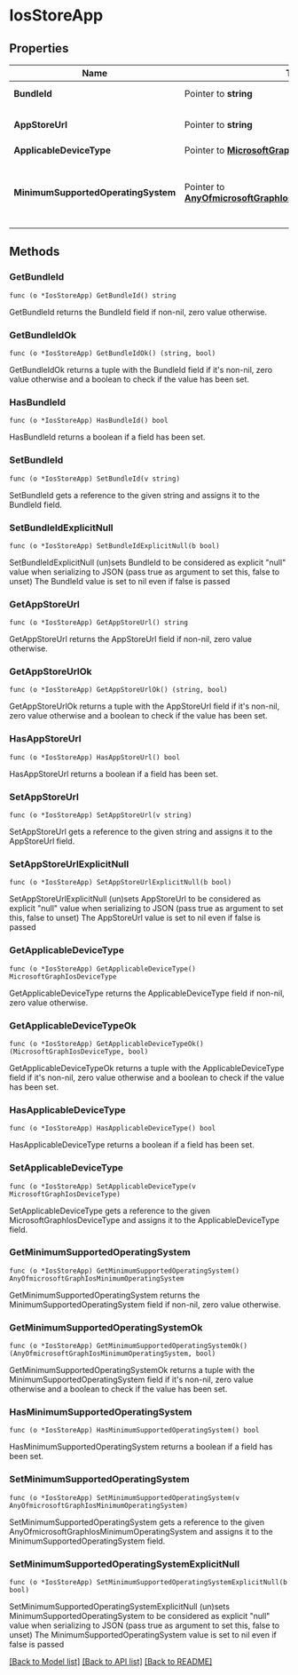 # IosStoreApp

## Properties

Name | Type | Description | Notes
------------ | ------------- | ------------- | -------------
**BundleId** | Pointer to **string** | The Identity Name. | [optional] 
**AppStoreUrl** | Pointer to **string** | The Apple App Store URL | [optional] 
**ApplicableDeviceType** | Pointer to [**MicrosoftGraphIosDeviceType**](microsoft.graph.iosDeviceType.md) |  | [optional] 
**MinimumSupportedOperatingSystem** | Pointer to [**AnyOfmicrosoftGraphIosMinimumOperatingSystem**](anyOf&lt;microsoft.graph.iosMinimumOperatingSystem&gt;.md) | The value for the minimum applicable operating system. | [optional] 

## Methods

### GetBundleId

`func (o *IosStoreApp) GetBundleId() string`

GetBundleId returns the BundleId field if non-nil, zero value otherwise.

### GetBundleIdOk

`func (o *IosStoreApp) GetBundleIdOk() (string, bool)`

GetBundleIdOk returns a tuple with the BundleId field if it's non-nil, zero value otherwise
and a boolean to check if the value has been set.

### HasBundleId

`func (o *IosStoreApp) HasBundleId() bool`

HasBundleId returns a boolean if a field has been set.

### SetBundleId

`func (o *IosStoreApp) SetBundleId(v string)`

SetBundleId gets a reference to the given string and assigns it to the BundleId field.

### SetBundleIdExplicitNull

`func (o *IosStoreApp) SetBundleIdExplicitNull(b bool)`

SetBundleIdExplicitNull (un)sets BundleId to be considered as explicit "null" value
when serializing to JSON (pass true as argument to set this, false to unset)
The BundleId value is set to nil even if false is passed
### GetAppStoreUrl

`func (o *IosStoreApp) GetAppStoreUrl() string`

GetAppStoreUrl returns the AppStoreUrl field if non-nil, zero value otherwise.

### GetAppStoreUrlOk

`func (o *IosStoreApp) GetAppStoreUrlOk() (string, bool)`

GetAppStoreUrlOk returns a tuple with the AppStoreUrl field if it's non-nil, zero value otherwise
and a boolean to check if the value has been set.

### HasAppStoreUrl

`func (o *IosStoreApp) HasAppStoreUrl() bool`

HasAppStoreUrl returns a boolean if a field has been set.

### SetAppStoreUrl

`func (o *IosStoreApp) SetAppStoreUrl(v string)`

SetAppStoreUrl gets a reference to the given string and assigns it to the AppStoreUrl field.

### SetAppStoreUrlExplicitNull

`func (o *IosStoreApp) SetAppStoreUrlExplicitNull(b bool)`

SetAppStoreUrlExplicitNull (un)sets AppStoreUrl to be considered as explicit "null" value
when serializing to JSON (pass true as argument to set this, false to unset)
The AppStoreUrl value is set to nil even if false is passed
### GetApplicableDeviceType

`func (o *IosStoreApp) GetApplicableDeviceType() MicrosoftGraphIosDeviceType`

GetApplicableDeviceType returns the ApplicableDeviceType field if non-nil, zero value otherwise.

### GetApplicableDeviceTypeOk

`func (o *IosStoreApp) GetApplicableDeviceTypeOk() (MicrosoftGraphIosDeviceType, bool)`

GetApplicableDeviceTypeOk returns a tuple with the ApplicableDeviceType field if it's non-nil, zero value otherwise
and a boolean to check if the value has been set.

### HasApplicableDeviceType

`func (o *IosStoreApp) HasApplicableDeviceType() bool`

HasApplicableDeviceType returns a boolean if a field has been set.

### SetApplicableDeviceType

`func (o *IosStoreApp) SetApplicableDeviceType(v MicrosoftGraphIosDeviceType)`

SetApplicableDeviceType gets a reference to the given MicrosoftGraphIosDeviceType and assigns it to the ApplicableDeviceType field.

### GetMinimumSupportedOperatingSystem

`func (o *IosStoreApp) GetMinimumSupportedOperatingSystem() AnyOfmicrosoftGraphIosMinimumOperatingSystem`

GetMinimumSupportedOperatingSystem returns the MinimumSupportedOperatingSystem field if non-nil, zero value otherwise.

### GetMinimumSupportedOperatingSystemOk

`func (o *IosStoreApp) GetMinimumSupportedOperatingSystemOk() (AnyOfmicrosoftGraphIosMinimumOperatingSystem, bool)`

GetMinimumSupportedOperatingSystemOk returns a tuple with the MinimumSupportedOperatingSystem field if it's non-nil, zero value otherwise
and a boolean to check if the value has been set.

### HasMinimumSupportedOperatingSystem

`func (o *IosStoreApp) HasMinimumSupportedOperatingSystem() bool`

HasMinimumSupportedOperatingSystem returns a boolean if a field has been set.

### SetMinimumSupportedOperatingSystem

`func (o *IosStoreApp) SetMinimumSupportedOperatingSystem(v AnyOfmicrosoftGraphIosMinimumOperatingSystem)`

SetMinimumSupportedOperatingSystem gets a reference to the given AnyOfmicrosoftGraphIosMinimumOperatingSystem and assigns it to the MinimumSupportedOperatingSystem field.

### SetMinimumSupportedOperatingSystemExplicitNull

`func (o *IosStoreApp) SetMinimumSupportedOperatingSystemExplicitNull(b bool)`

SetMinimumSupportedOperatingSystemExplicitNull (un)sets MinimumSupportedOperatingSystem to be considered as explicit "null" value
when serializing to JSON (pass true as argument to set this, false to unset)
The MinimumSupportedOperatingSystem value is set to nil even if false is passed

[[Back to Model list]](../README.md#documentation-for-models) [[Back to API list]](../README.md#documentation-for-api-endpoints) [[Back to README]](../README.md)


